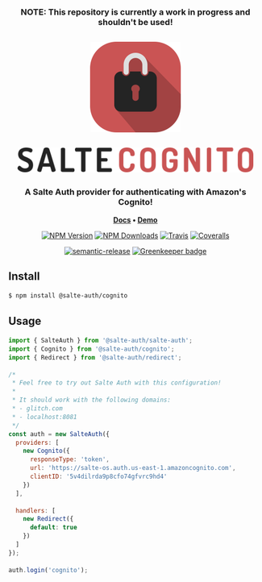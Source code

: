 <h3 align="center">
	NOTE: This repository is currently a work in progress and shouldn't be used!
</h3>

<h2 align="center">
  <div>
    <a href="https://github.com/salte-auth/cognito">
      <img height="180px" src="https://raw.githubusercontent.com/salte-auth/logos/master/images/logo.svg?sanitize=true">
      <br>
      <br>
      <img height="50px" src="https://raw.githubusercontent.com/salte-auth/logos/master/images/%40salte-auth/cognito.svg?sanitize=true">
    </a>
  </div>
</h2>

<h3 align="center">
	A Salte Auth provider for authenticating with Amazon's Cognito!
</h3>

<p align="center">
	<strong>
		<a href="https://salte-auth.github.io/salte-auth">Docs</a>
		•
		<a href="https://salte-auth-demo.glitch.me">Demo</a>
	</strong>
</p>

<div align="center">

  [![NPM Version][npm-version-image]][npm-url]
  [![NPM Downloads][npm-downloads-image]][npm-url]
  [![Travis][travis-ci-image]][travis-ci-url]
  [![Coveralls][coveralls-image]][coveralls-url]

  [![semantic-release][semantic-release-image]][semantic-release-url]
  [![Greenkeeper badge][greenkeeper-image]][greenkeeper-url]

</div>

## Install

```sh
$ npm install @salte-auth/cognito
```

## Usage

```js
import { SalteAuth } from '@salte-auth/salte-auth';
import { Cognito } from '@salte-auth/cognito';
import { Redirect } from '@salte-auth/redirect';

/* 
 * Feel free to try out Salte Auth with this configuration!
 * 
 * It should work with the following domains:
 * - glitch.com
 * - localhost:8081
 */
const auth = new SalteAuth({
  providers: [
    new Cognito({
      responseType: 'token',
      url: 'https://salte-os.auth.us-east-1.amazoncognito.com',
      clientID: '5v4dilrda9p8cfo74gfvrc9hd4'
    })
  ],

  handlers: [
    new Redirect({
      default: true
    })
  ]
});

auth.login('cognito');
```

[npm-version-image]: https://img.shields.io/npm/v/@salte-auth/cognito.svg?style=flat
[npm-downloads-image]: https://img.shields.io/npm/dm/@salte-auth/cognito.svg?style=flat
[npm-url]: https://npmjs.org/package/@salte-auth/cognito

[travis-ci-image]: https://img.shields.io/travis/com/salte-auth/cognito/master.svg?style=flat
[travis-ci-url]: https://travis-ci.com/salte-auth/cognito

[coveralls-image]: https://img.shields.io/coveralls/salte-auth/cognito/master.svg
[coveralls-url]: https://coveralls.io/github/salte-auth/cognito?branch=master

[commitizen-image]: https://img.shields.io/badge/commitizen-friendly-brightgreen.svg
[commitizen-url]: https://commitizen.github.io/cz-cli/

[semantic-release-url]: https://github.com/semantic-release/semantic-release
[semantic-release-image]: https://img.shields.io/badge/%20%20%F0%9F%93%A6%F0%9F%9A%80-semantic--release-e10079.svg

[greenkeeper-image]: https://badges.greenkeeper.io/salte-auth/cognito.svg
[greenkeeper-url]: https://greenkeeper.io

